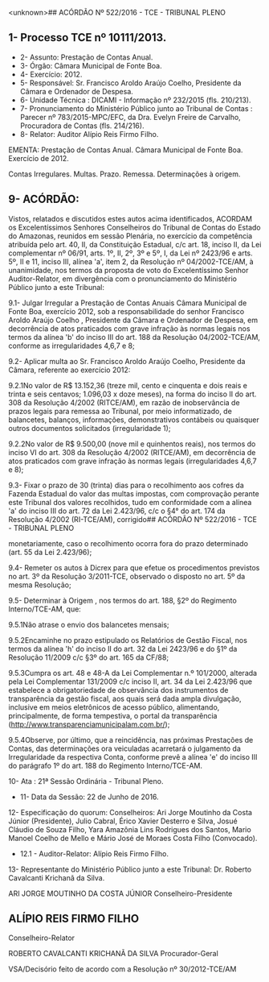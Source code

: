 &lt;unknown&gt;## ACÓRDÃO Nº 522/2016 - TCE - TRIBUNAL PLENO

## 1- Processo TCE nº 10111/2013.

- 2- Assunto: Prestação de Contas Anual.
- 3- Órgão: Câmara Municipal de Fonte Boa.
- 4- Exercício: 2012.
- 5- Responsável: Sr. Francisco Aroldo Araújo Coelho, Presidente da Câmara e Ordenador de Despesa.
- 6- Unidade Técnica : DICAMI - Informação nº 232/2015 (fls. 210/213).
- 7-  Pronunciamento  do Ministério  Público  junto  ao Tribunal  de  Contas :  Parecer  nº 783/2015-MPC/EFC,  da  Dra.  Evelyn  Freire  de  Carvalho,  Procuradora  de  Contas  (fls. 214/216).
- 8- Relator: Auditor Alípio Reis Firmo Filho.

EMENTA: Prestação de Contas Anual. Câmara Municipal de Fonte Boa. Exercício de 2012.

Contas  Irregulares.  Multas.  Prazo.  Remessa. Determinações à origem.

## 9- ACÓRDÃO:

Vistos, relatados e discutidos estes autos acima identificados,  ACORDAM os Excelentíssimos  Senhores  Conselheiros  do  Tribunal  de  Contas  do  Estado  do Amazonas, reunidos em sessão Plenária, no exercício da competência atribuída pelo art. 40, II, da Constituição Estadual, c/c art. 18, inciso II, da Lei complementar nº 06/91, arts. 1º,  II,  2º,  3º  e  5º,  I,  da  Lei  nº  2423/96  e  arts.  5º,  II  e  11,  inciso  III,  alínea  'a',  item  2,  da Resolução  nº  04/2002-TCE/AM, à  unanimidade, nos  termos  da  proposta  de  voto  do Excelentíssimo  Senhor  Auditor-Relator, em divergência com  o  pronunciamento  do Ministério Público junto a este Tribunal:

9.1- Julgar Irregular a Prestação de Contas Anuais Câmara Municipal de Fonte Boa, exercício 2012, sob a responsabilidade do senhor Francisco Aroldo Araújo Coelho , Presidente  da  Câmara  e  Ordenador  de  Despesa,  em  decorrência  de  atos praticados com grave infração às normas legais nos termos da alínea 'b' do inciso III do art. 188 da Resolução 04/2002-TCE/AM, conforme as irregularidades 4,6,7 e 8;

9.2-  Aplicar  multa ao  Sr.  Francisco Aroldo Araújo Coelho, Presidente da Câmara, referente ao exercício 2012:

9.2.1No valor de R$ 13.152,36 (treze mil, cento e cinquenta e dois reais e trinta e seis centavos; 1.096,03 x doze meses), na forma do inciso II do art. 308 da Resolução  4/2002  (RITCE/AM),  em  razão  de  inobservância  de  prazos  legais  para remessa  ao  Tribunal,  por  meio  informatizado,  de  balancetes,  balanços,  informações, demonstrativos contábeis ou quaisquer outros documentos solicitados (irregularidade 1);

9.2.2No  valor  de  R$ 9.500,00 (nove  mil  e  quinhentos  reais),  nos termos do inciso VI do art. 308 da Resolução 4/2002 (RITCE/AM), em decorrência de atos praticados com grave infração às normas legais (irregularidades 4,6,7 e 8);

9.3- Fixar o prazo de  30  (trinta)  dias  para  o  recolhimento aos cofres da Fazenda Estadual do valor das multas impostas, com comprovação perante este Tribunal dos valores recolhidos, tudo em conformidade com a alínea 'a' do inciso III do art. 72 da Lei 2.423/96,  c/c  o  §4°  do  art.  174  da  Resolução  4/2002  (RI-TCE/AM),  corrigido## ACÓRDÃO Nº 522/2016 - TCE - TRIBUNAL PLENO

monetariamente, caso o recolhimento ocorra fora  do prazo determinado (art. 55 da Lei 2.423/96);

9.4-  Remeter  os  autos à  Dicrex  para  que  efetue  os  procedimentos previstos no art. 3º da Resolução 3/2011-TCE, observado o disposto no art. 5º da mesma Resolução;

9.5-  Determinar  à  Origem ,  nos  termos  do  art.  188,  §2º  do  Regimento Interno/TCE-AM, que:

9.5.1Não atrase o envio dos balancetes mensais;

9.5.2Encaminhe no prazo estipulado os Relatórios de Gestão Fiscal, nos termos da alínea 'h' do inciso II do art.  32 da Lei 2423/96 e  do §1º da Resolução 11/2009 c/c §3º do art. 165 da CF/88;

9.5.3Cumpra os art. 48 e 48-A da Lei Complementar n.º 101/2000, alterada  pela  Lei  Complementar  131/2009  c/c  inciso  II,  art.  34  da  Lei  2.423/96  que estabelece  a  obrigatoriedade  de  observância  dos  instrumentos  de  transparência  da gestão fiscal, aos quais será dada ampla divulgação, inclusive em meios eletrônicos de acesso público, alimentando, principalmente, de forma tempestiva, o portal da transparência (http://www.transparenciamunicipalam.com.br/);

9.5.4Observe, por último, que a reincidência, nas próximas Prestações  de  Contas,  das  determinações  ora  veiculadas  acarretará  o  julgamento  da Irregularidade da respectiva Conta, conforme prevê a alínea 'e' do inciso III do parágrafo 1º do art. 188 do Regimento Interno/TCE-AM.

10- Ata : 21ª Sessão Ordinária - Tribunal Pleno.

- 11- Data da Sessão: 22 de Junho de 2016.

12-  Especificação  do  quorum: Conselheiros:  Ari  Jorge  Moutinho  da  Costa  Júnior (Presidente), Julio Cabral, Érico Xavier Desterro e Silva, Josué Cláudio de Souza Filho, Yara Amazônia Lins Rodrigues dos Santos, Mario Manoel Coelho de Mello e Mário José de Moraes Costa Filho (Convocado).

- 12.1 - Auditor-Relator: Alípio Reis Firmo Filho.

13- Representante do Ministério Público junto a este Tribunal: Dr. Roberto Cavalcanti Krichanã da Silva.

ARI JORGE MOUTINHO DA COSTA JÚNIOR Conselheiro-Presidente

## ALÍPIO REIS FIRMO FILHO

Conselheiro-Relator

ROBERTO CAVALCANTI KRICHANÃ DA SILVA Procurador-Geral

VSA/Decisório feito de acordo com a Resolução nº 30/2012-TCE/AM